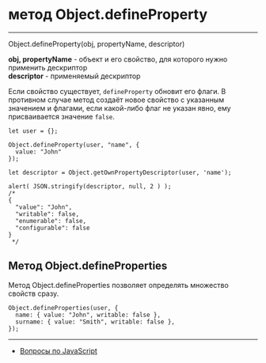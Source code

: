 # метод Object.defineProperty

---

Object.defineProperty(obj, propertyName, descriptor)

**obj, propertyName** - oбъект и его свойство, для которого нужно применить дескриптор<br>
**descriptor** - применяемый дескриптор

Если свойство существует, `defineProperty` обновит его флаги. В противном случае метод создаёт новое свойство с указанным значением и флагами, если какой-либо флаг не указан явно, ему присваивается значение `false`.

```
let user = {};

Object.defineProperty(user, "name", {
  value: "John"
});

let descriptor = Object.getOwnPropertyDescriptor(user, 'name');

alert( JSON.stringify(descriptor, null, 2 ) );
/*
{
  "value": "John",
  "writable": false,
  "enumerable": false,
  "configurable": false
}
 */
```

## Метод Object.defineProperties

Метод Object.defineProperties позволяет определять множество свойств сразу.

```
Object.defineProperties(user, {
  name: { value: "John", writable: false },
  surname: { value: "Smith", writable: false },
});
```

---

- [Вопросы по JavaScript](../javaScript.md)
